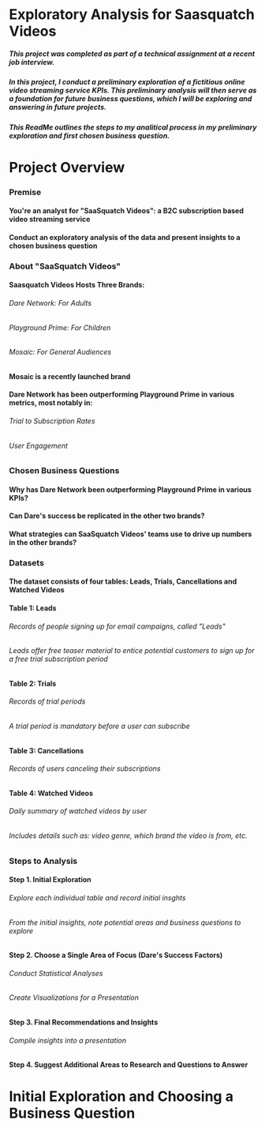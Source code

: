 # Exploratory Analysis for Saasquatch Videos

##### This project was completed as part of a technical assignment at a recent job interview. 
##### In this project, I conduct a preliminary exploration of a fictitious online video streaming service KPIs. This preliminary analysis will then serve as a foundation for future business questions, which I will be exploring and answering in future projects.
##### This ReadMe outlines the steps to my analitical process in my preliminary exploration and first chosen business question. 

# Project Overview

### Premise
#### You're an analyst for "SaaSquatch Videos": a B2C subscription based video streaming service
#### Conduct an exploratory analysis of the data and present insights to a chosen business question

### About "SaaSquatch Videos"
#### Saasquatch Videos Hosts Three Brands:
###### Dare Network: For Adults
###### Playground Prime: For Children
###### Mosaic: For General Audiences
#### Mosaic is a recently launched brand
#### Dare Network has been outperforming Playground Prime in various metrics, most notably in:
###### Trial to Subscription Rates
###### User Engagement

### Chosen Business Questions
#### Why has Dare Network been outperforming Playground Prime in various KPIs?
#### Can Dare's success be replicated in the other two brands?
#### What strategies can SaaSquatch Videos' teams use to drive up numbers in the other brands?

### Datasets
#### The dataset consists of four tables: Leads, Trials, Cancellations and Watched Videos
#### Table 1: Leads
###### Records of people signing up for email campaigns, called "Leads"
###### Leads offer free teaser material to entice potential customers to sign up for a free trial subscription period
#### Table 2: Trials
###### Records of trial periods
###### A trial period is mandatory before a user can subscribe
#### Table 3: Cancellations
###### Records of users canceling their subscriptions
#### Table 4: Watched Videos
###### Daily summary of watched videos by user
###### Includes details such as: video genre, which brand the video is from, etc.

### Steps to Analysis
#### Step 1. Initial Exploration
###### Explore each individual table and record initial insghts
###### From the initial insights, note potential areas and business questions to explore
#### Step 2. Choose a Single Area of Focus (Dare's Success Factors)
###### Conduct Statistical Analyses
###### Create Visualizations for a Presentation
#### Step 3. Final Recommendations and Insights
###### Compile insights into a presentation
#### Step 4. Suggest Additional Areas to Research and Questions to Answer

# Initial Exploration and Choosing a Business Question




